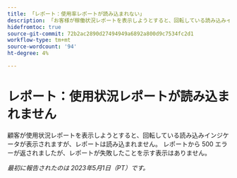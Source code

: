 ```yaml
---
title: 「レポート：使用率レポートが読み込まれない」
description: 「お客様が稼働状況レポートを表示しようとすると、回転している読み込みインジケータが表示されますが、レポートは読み込まれません。 レポートから 500 エラーが返されましたが、レポートに失敗したことを示す表示はありません。」
hidefromtoc: true
source-git-commit: 72b2ac2890d27494949a6892a800d9c7534fc2d1
workflow-type: tm+mt
source-wordcount: '94'
ht-degree: 4%

---
```



# レポート：使用状況レポートが読み込まれません

顧客が使用状況レポートを表示しようとすると、回転している読み込みインジケータが表示されますが、レポートは読み込まれません。 レポートから 500 エラーが返されましたが、レポートが失敗したことを示す表示はありません。

_最初に報告されたのは 2023年5月1日（PT）です。_

